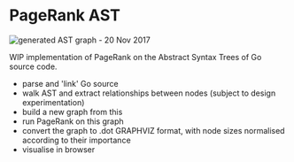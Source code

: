 PageRank AST
============

![generated AST graph - 20 Nov 2017](https://i.imgur.com/SgXxWeX.png)

WIP implementation of PageRank on the Abstract Syntax Trees of Go source code.

 - parse and 'link' Go source
 - walk AST and extract relationships between nodes (subject to design experimentation)
 - build a new graph from this
 - run PageRank on this graph
 - convert the graph to .dot GRAPHVIZ format, with node sizes normalised according to their importance
 - visualise in browser

